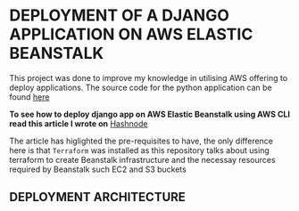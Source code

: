 # DEPLOYMENT OF A DJANGO APPLICATION ON AWS ELASTIC BEANSTALK
This project was done to improve my knowledge in utilising AWS offering to deploy applications.
The source code for the python application can be found [here](https://github.com/SuryaPratap2542/Voting-Site)

**To see how to deploy django app on AWS Elastic Beanstalk using AWS CLI read this article I wrote on**
[Hashnode](https://dhebbydavid.hashnode.dev/deployment-of-a-django-application-on-aws-elasticbeanstalk-using-aws-cli)


The article has higlighted the pre-requisites to have, the only difference here is that `Terraform` was installed as this repository talks about using terraform to create Beanstalk infrastructure and the necessay resources required by Beanstalk such EC2 and S3 buckets


## DEPLOYMENT ARCHITECTURE





